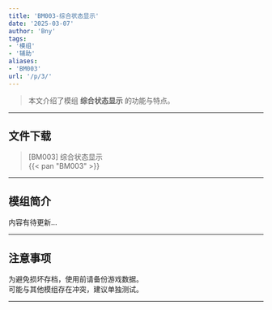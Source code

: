 ```yaml
---
title: 'BM003-综合状态显示'
date: '2025-03-07'
author: 'Bny'
tags:
- '模组'
- '辅助'
aliases:
- 'BM003'
url: '/p/3/'
---
```


> 本文介绍了模组 **综合状态显示** 的功能与特点。

---

## 文件下载

> [BM003] 综合状态显示  
{{< pan "BM003" >}}  

---

## 模组简介

>  
内容有待更新...  

---

## 注意事项

>  
为避免损坏存档，使用前请备份游戏数据。  
可能与其他模组存在冲突，建议单独测试。  

---

